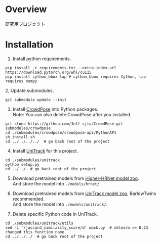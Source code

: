 # Overview
研究用プロジェクト

# Installation
1. Install python requirements.
```
pip install -r requirements.txt --extra-index-url https://download.pytorch.org/whl/cu115
pip install cython_bbox lap # cython_bbox requires Cython, lap requires numpy
```

2, Update submodules.
```
git submodule update --init
```

3. Install [CrowdPose](https://github.com/Jeff-sjtu/CrowdPose.git) into Python packages.  
Note: You can also delete CrowdPose after you installed.
```
git clone https://github.com/Jeff-sjtu/CrowdPose.git submodules/crowdpose
cd ./submodules/crowdpose/crowdpose-api/PythonAPI
sh install.sh
cd ../../../../  # go back root of the project
```

4. Install [UniTrack](https://github.com/Zhongdao/UniTrack) for this project.
```
cd ./submodules/unitrack
python setup.py
cd ../../  # go back root of the project
```

5. Download pretrained models from [Higher-HRNet model zoo](https://drive.google.com/drive/folders/1bdXVmYrSynPLSk5lptvgyQ8fhziobD50).  
And store the model into ```./models/hrnet/```.

6. Download pretrained models from [UniTrack model zoo](https://github.com/Zhongdao/UniTrack/blob/main/docs/MODELZOO.md), BarlowTwins recommended.  
And store the model into ```./models/unitrack/```.

7. Delete specific Python code in UniTrack.
```
cd ./submodules/unitrack/utils
sed -i '/jaccard_similarity_score/d' mask.py  # sklearn >= 0.23 changed this function name
cd ../../../  # go back root of the project
```
